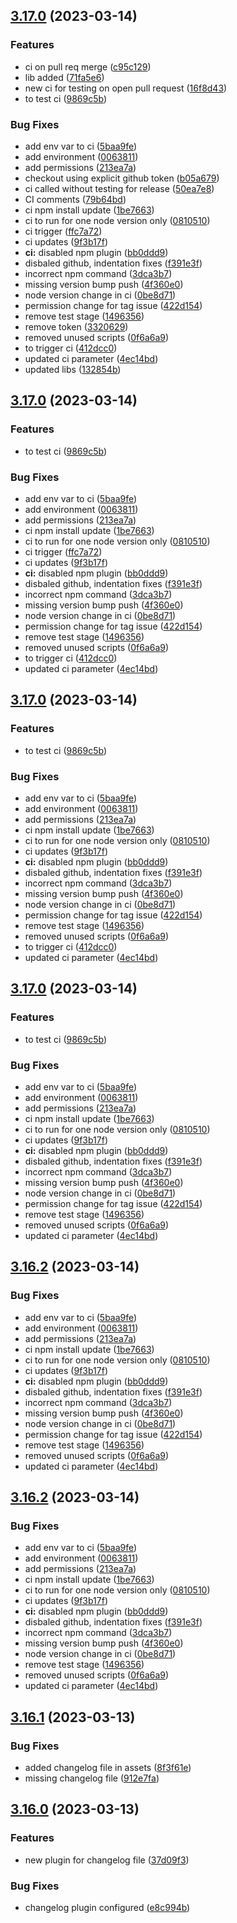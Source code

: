## [3.17.0](https://github.com/divas-pant/repo-test2/compare/v3.16.1...v3.17.0) (2023-03-14)


### Features

* ci on pull req merge ([c95c129](https://github.com/divas-pant/repo-test2/commit/c95c129fc70751686e9e70f5fb83510366787d0c))
* lib added ([71fa5e6](https://github.com/divas-pant/repo-test2/commit/71fa5e62e1ebf97e6a0488531762d0e704c0586b))
* new ci for testing on open pull request ([16f8d43](https://github.com/divas-pant/repo-test2/commit/16f8d43f31d3fe1b53fd1a010338467d23bf9215))
* to test ci ([9869c5b](https://github.com/divas-pant/repo-test2/commit/9869c5b6e68dad4e0848e3ac4b891ecc5783aa0c))


### Bug Fixes

* add env var to ci ([5baa9fe](https://github.com/divas-pant/repo-test2/commit/5baa9fed6628e744a653b3d82458042b174c60d3))
* add environment ([0063811](https://github.com/divas-pant/repo-test2/commit/0063811c884eb8f941201d0d8f2ad8a4f1d037ea))
* add permissions ([213ea7a](https://github.com/divas-pant/repo-test2/commit/213ea7a41d4c27199a49dcdd0ba8fb290c294ea8))
* checkout using explicit github token ([b05a679](https://github.com/divas-pant/repo-test2/commit/b05a6794044df73ad20f93e89696108677e64ec8))
* ci called without testing for release ([50ea7e8](https://github.com/divas-pant/repo-test2/commit/50ea7e8a6d86acf8c54636242b4e345855fa9583))
* CI comments ([79b64bd](https://github.com/divas-pant/repo-test2/commit/79b64bd4021c8e7cd80c81a83e993d6f593d1b71))
* ci npm install update ([1be7663](https://github.com/divas-pant/repo-test2/commit/1be766332ab4a7a05c2703409d9b6d85bce03b4e))
* ci to run for one node version only ([0810510](https://github.com/divas-pant/repo-test2/commit/0810510ef50a86d3b227feacb1b7c6f7e40c7c45))
* ci trigger ([ffc7a72](https://github.com/divas-pant/repo-test2/commit/ffc7a724bc9b9aaa3294b318f3804c5dcff61576))
* ci updates ([9f3b17f](https://github.com/divas-pant/repo-test2/commit/9f3b17fe65a0d7c2674d8dd486981d029a3762c1))
* **ci:** disabled npm plugin ([bb0ddd9](https://github.com/divas-pant/repo-test2/commit/bb0ddd91a910eeb485029ba36051f9d45f3e02d1))
* disbaled github, indentation fixes ([f391e3f](https://github.com/divas-pant/repo-test2/commit/f391e3fb7473486fd7b7f045d801b7a33d04dc6d))
* incorrect npm command ([3dca3b7](https://github.com/divas-pant/repo-test2/commit/3dca3b70df835862491629fd284e35adb07490af))
* missing version bump push ([4f360e0](https://github.com/divas-pant/repo-test2/commit/4f360e08cc67a99a9a8eb5fb0c5175da6ba28414))
* node version change in ci ([0be8d71](https://github.com/divas-pant/repo-test2/commit/0be8d71fdc2254609c68412142bc5b75d10dad07))
* permission change for tag issue ([422d154](https://github.com/divas-pant/repo-test2/commit/422d154c727435b6b8beb79e72873d7b9e851cb0))
* remove test stage ([1496356](https://github.com/divas-pant/repo-test2/commit/1496356e8c9362ef65785dab2f67c1289c9ba89d))
* remove token ([3320629](https://github.com/divas-pant/repo-test2/commit/33206297cbbed6e615daae499ebd5e5840c0624a))
* removed unused scripts ([0f6a6a9](https://github.com/divas-pant/repo-test2/commit/0f6a6a92445ce6504e5b6315bd0d128b43aca750))
* to trigger ci ([412dcc0](https://github.com/divas-pant/repo-test2/commit/412dcc0ee2ab55617fe54e1a3d2a535bf2364bc7))
* updated ci parameter ([4ec14bd](https://github.com/divas-pant/repo-test2/commit/4ec14bdd1d36ffa68bfd449f3bd0c476c668cae7))
* updated libs ([132854b](https://github.com/divas-pant/repo-test2/commit/132854bb5426afe3c52a63487396034111bf794e))

## [3.17.0](https://github.com/divas-pant/repo-test2/compare/v3.16.1...v3.17.0) (2023-03-14)


### Features

* to test ci ([9869c5b](https://github.com/divas-pant/repo-test2/commit/9869c5b6e68dad4e0848e3ac4b891ecc5783aa0c))


### Bug Fixes

* add env var to ci ([5baa9fe](https://github.com/divas-pant/repo-test2/commit/5baa9fed6628e744a653b3d82458042b174c60d3))
* add environment ([0063811](https://github.com/divas-pant/repo-test2/commit/0063811c884eb8f941201d0d8f2ad8a4f1d037ea))
* add permissions ([213ea7a](https://github.com/divas-pant/repo-test2/commit/213ea7a41d4c27199a49dcdd0ba8fb290c294ea8))
* ci npm install update ([1be7663](https://github.com/divas-pant/repo-test2/commit/1be766332ab4a7a05c2703409d9b6d85bce03b4e))
* ci to run for one node version only ([0810510](https://github.com/divas-pant/repo-test2/commit/0810510ef50a86d3b227feacb1b7c6f7e40c7c45))
* ci trigger ([ffc7a72](https://github.com/divas-pant/repo-test2/commit/ffc7a724bc9b9aaa3294b318f3804c5dcff61576))
* ci updates ([9f3b17f](https://github.com/divas-pant/repo-test2/commit/9f3b17fe65a0d7c2674d8dd486981d029a3762c1))
* **ci:** disabled npm plugin ([bb0ddd9](https://github.com/divas-pant/repo-test2/commit/bb0ddd91a910eeb485029ba36051f9d45f3e02d1))
* disbaled github, indentation fixes ([f391e3f](https://github.com/divas-pant/repo-test2/commit/f391e3fb7473486fd7b7f045d801b7a33d04dc6d))
* incorrect npm command ([3dca3b7](https://github.com/divas-pant/repo-test2/commit/3dca3b70df835862491629fd284e35adb07490af))
* missing version bump push ([4f360e0](https://github.com/divas-pant/repo-test2/commit/4f360e08cc67a99a9a8eb5fb0c5175da6ba28414))
* node version change in ci ([0be8d71](https://github.com/divas-pant/repo-test2/commit/0be8d71fdc2254609c68412142bc5b75d10dad07))
* permission change for tag issue ([422d154](https://github.com/divas-pant/repo-test2/commit/422d154c727435b6b8beb79e72873d7b9e851cb0))
* remove test stage ([1496356](https://github.com/divas-pant/repo-test2/commit/1496356e8c9362ef65785dab2f67c1289c9ba89d))
* removed unused scripts ([0f6a6a9](https://github.com/divas-pant/repo-test2/commit/0f6a6a92445ce6504e5b6315bd0d128b43aca750))
* to trigger ci ([412dcc0](https://github.com/divas-pant/repo-test2/commit/412dcc0ee2ab55617fe54e1a3d2a535bf2364bc7))
* updated ci parameter ([4ec14bd](https://github.com/divas-pant/repo-test2/commit/4ec14bdd1d36ffa68bfd449f3bd0c476c668cae7))

## [3.17.0](https://github.com/divas-pant/repo-test2/compare/v3.16.1...v3.17.0) (2023-03-14)


### Features

* to test ci ([9869c5b](https://github.com/divas-pant/repo-test2/commit/9869c5b6e68dad4e0848e3ac4b891ecc5783aa0c))


### Bug Fixes

* add env var to ci ([5baa9fe](https://github.com/divas-pant/repo-test2/commit/5baa9fed6628e744a653b3d82458042b174c60d3))
* add environment ([0063811](https://github.com/divas-pant/repo-test2/commit/0063811c884eb8f941201d0d8f2ad8a4f1d037ea))
* add permissions ([213ea7a](https://github.com/divas-pant/repo-test2/commit/213ea7a41d4c27199a49dcdd0ba8fb290c294ea8))
* ci npm install update ([1be7663](https://github.com/divas-pant/repo-test2/commit/1be766332ab4a7a05c2703409d9b6d85bce03b4e))
* ci to run for one node version only ([0810510](https://github.com/divas-pant/repo-test2/commit/0810510ef50a86d3b227feacb1b7c6f7e40c7c45))
* ci updates ([9f3b17f](https://github.com/divas-pant/repo-test2/commit/9f3b17fe65a0d7c2674d8dd486981d029a3762c1))
* **ci:** disabled npm plugin ([bb0ddd9](https://github.com/divas-pant/repo-test2/commit/bb0ddd91a910eeb485029ba36051f9d45f3e02d1))
* disbaled github, indentation fixes ([f391e3f](https://github.com/divas-pant/repo-test2/commit/f391e3fb7473486fd7b7f045d801b7a33d04dc6d))
* incorrect npm command ([3dca3b7](https://github.com/divas-pant/repo-test2/commit/3dca3b70df835862491629fd284e35adb07490af))
* missing version bump push ([4f360e0](https://github.com/divas-pant/repo-test2/commit/4f360e08cc67a99a9a8eb5fb0c5175da6ba28414))
* node version change in ci ([0be8d71](https://github.com/divas-pant/repo-test2/commit/0be8d71fdc2254609c68412142bc5b75d10dad07))
* permission change for tag issue ([422d154](https://github.com/divas-pant/repo-test2/commit/422d154c727435b6b8beb79e72873d7b9e851cb0))
* remove test stage ([1496356](https://github.com/divas-pant/repo-test2/commit/1496356e8c9362ef65785dab2f67c1289c9ba89d))
* removed unused scripts ([0f6a6a9](https://github.com/divas-pant/repo-test2/commit/0f6a6a92445ce6504e5b6315bd0d128b43aca750))
* to trigger ci ([412dcc0](https://github.com/divas-pant/repo-test2/commit/412dcc0ee2ab55617fe54e1a3d2a535bf2364bc7))
* updated ci parameter ([4ec14bd](https://github.com/divas-pant/repo-test2/commit/4ec14bdd1d36ffa68bfd449f3bd0c476c668cae7))

## [3.17.0](https://github.com/divas-pant/repo-test2/compare/v3.16.1...v3.17.0) (2023-03-14)


### Features

* to test ci ([9869c5b](https://github.com/divas-pant/repo-test2/commit/9869c5b6e68dad4e0848e3ac4b891ecc5783aa0c))


### Bug Fixes

* add env var to ci ([5baa9fe](https://github.com/divas-pant/repo-test2/commit/5baa9fed6628e744a653b3d82458042b174c60d3))
* add environment ([0063811](https://github.com/divas-pant/repo-test2/commit/0063811c884eb8f941201d0d8f2ad8a4f1d037ea))
* add permissions ([213ea7a](https://github.com/divas-pant/repo-test2/commit/213ea7a41d4c27199a49dcdd0ba8fb290c294ea8))
* ci npm install update ([1be7663](https://github.com/divas-pant/repo-test2/commit/1be766332ab4a7a05c2703409d9b6d85bce03b4e))
* ci to run for one node version only ([0810510](https://github.com/divas-pant/repo-test2/commit/0810510ef50a86d3b227feacb1b7c6f7e40c7c45))
* ci updates ([9f3b17f](https://github.com/divas-pant/repo-test2/commit/9f3b17fe65a0d7c2674d8dd486981d029a3762c1))
* **ci:** disabled npm plugin ([bb0ddd9](https://github.com/divas-pant/repo-test2/commit/bb0ddd91a910eeb485029ba36051f9d45f3e02d1))
* disbaled github, indentation fixes ([f391e3f](https://github.com/divas-pant/repo-test2/commit/f391e3fb7473486fd7b7f045d801b7a33d04dc6d))
* incorrect npm command ([3dca3b7](https://github.com/divas-pant/repo-test2/commit/3dca3b70df835862491629fd284e35adb07490af))
* missing version bump push ([4f360e0](https://github.com/divas-pant/repo-test2/commit/4f360e08cc67a99a9a8eb5fb0c5175da6ba28414))
* node version change in ci ([0be8d71](https://github.com/divas-pant/repo-test2/commit/0be8d71fdc2254609c68412142bc5b75d10dad07))
* permission change for tag issue ([422d154](https://github.com/divas-pant/repo-test2/commit/422d154c727435b6b8beb79e72873d7b9e851cb0))
* remove test stage ([1496356](https://github.com/divas-pant/repo-test2/commit/1496356e8c9362ef65785dab2f67c1289c9ba89d))
* removed unused scripts ([0f6a6a9](https://github.com/divas-pant/repo-test2/commit/0f6a6a92445ce6504e5b6315bd0d128b43aca750))
* updated ci parameter ([4ec14bd](https://github.com/divas-pant/repo-test2/commit/4ec14bdd1d36ffa68bfd449f3bd0c476c668cae7))

## [3.16.2](https://github.com/divas-pant/repo-test2/compare/v3.16.1...v3.16.2) (2023-03-14)


### Bug Fixes

* add env var to ci ([5baa9fe](https://github.com/divas-pant/repo-test2/commit/5baa9fed6628e744a653b3d82458042b174c60d3))
* add environment ([0063811](https://github.com/divas-pant/repo-test2/commit/0063811c884eb8f941201d0d8f2ad8a4f1d037ea))
* add permissions ([213ea7a](https://github.com/divas-pant/repo-test2/commit/213ea7a41d4c27199a49dcdd0ba8fb290c294ea8))
* ci npm install update ([1be7663](https://github.com/divas-pant/repo-test2/commit/1be766332ab4a7a05c2703409d9b6d85bce03b4e))
* ci to run for one node version only ([0810510](https://github.com/divas-pant/repo-test2/commit/0810510ef50a86d3b227feacb1b7c6f7e40c7c45))
* ci updates ([9f3b17f](https://github.com/divas-pant/repo-test2/commit/9f3b17fe65a0d7c2674d8dd486981d029a3762c1))
* **ci:** disabled npm plugin ([bb0ddd9](https://github.com/divas-pant/repo-test2/commit/bb0ddd91a910eeb485029ba36051f9d45f3e02d1))
* disbaled github, indentation fixes ([f391e3f](https://github.com/divas-pant/repo-test2/commit/f391e3fb7473486fd7b7f045d801b7a33d04dc6d))
* incorrect npm command ([3dca3b7](https://github.com/divas-pant/repo-test2/commit/3dca3b70df835862491629fd284e35adb07490af))
* missing version bump push ([4f360e0](https://github.com/divas-pant/repo-test2/commit/4f360e08cc67a99a9a8eb5fb0c5175da6ba28414))
* node version change in ci ([0be8d71](https://github.com/divas-pant/repo-test2/commit/0be8d71fdc2254609c68412142bc5b75d10dad07))
* permission change for tag issue ([422d154](https://github.com/divas-pant/repo-test2/commit/422d154c727435b6b8beb79e72873d7b9e851cb0))
* remove test stage ([1496356](https://github.com/divas-pant/repo-test2/commit/1496356e8c9362ef65785dab2f67c1289c9ba89d))
* removed unused scripts ([0f6a6a9](https://github.com/divas-pant/repo-test2/commit/0f6a6a92445ce6504e5b6315bd0d128b43aca750))
* updated ci parameter ([4ec14bd](https://github.com/divas-pant/repo-test2/commit/4ec14bdd1d36ffa68bfd449f3bd0c476c668cae7))

## [3.16.2](https://github.com/divas-pant/repo-test2/compare/v3.16.1...v3.16.2) (2023-03-14)


### Bug Fixes

* add env var to ci ([5baa9fe](https://github.com/divas-pant/repo-test2/commit/5baa9fed6628e744a653b3d82458042b174c60d3))
* add environment ([0063811](https://github.com/divas-pant/repo-test2/commit/0063811c884eb8f941201d0d8f2ad8a4f1d037ea))
* add permissions ([213ea7a](https://github.com/divas-pant/repo-test2/commit/213ea7a41d4c27199a49dcdd0ba8fb290c294ea8))
* ci npm install update ([1be7663](https://github.com/divas-pant/repo-test2/commit/1be766332ab4a7a05c2703409d9b6d85bce03b4e))
* ci to run for one node version only ([0810510](https://github.com/divas-pant/repo-test2/commit/0810510ef50a86d3b227feacb1b7c6f7e40c7c45))
* ci updates ([9f3b17f](https://github.com/divas-pant/repo-test2/commit/9f3b17fe65a0d7c2674d8dd486981d029a3762c1))
* **ci:** disabled npm plugin ([bb0ddd9](https://github.com/divas-pant/repo-test2/commit/bb0ddd91a910eeb485029ba36051f9d45f3e02d1))
* disbaled github, indentation fixes ([f391e3f](https://github.com/divas-pant/repo-test2/commit/f391e3fb7473486fd7b7f045d801b7a33d04dc6d))
* incorrect npm command ([3dca3b7](https://github.com/divas-pant/repo-test2/commit/3dca3b70df835862491629fd284e35adb07490af))
* missing version bump push ([4f360e0](https://github.com/divas-pant/repo-test2/commit/4f360e08cc67a99a9a8eb5fb0c5175da6ba28414))
* node version change in ci ([0be8d71](https://github.com/divas-pant/repo-test2/commit/0be8d71fdc2254609c68412142bc5b75d10dad07))
* remove test stage ([1496356](https://github.com/divas-pant/repo-test2/commit/1496356e8c9362ef65785dab2f67c1289c9ba89d))
* removed unused scripts ([0f6a6a9](https://github.com/divas-pant/repo-test2/commit/0f6a6a92445ce6504e5b6315bd0d128b43aca750))
* updated ci parameter ([4ec14bd](https://github.com/divas-pant/repo-test2/commit/4ec14bdd1d36ffa68bfd449f3bd0c476c668cae7))

## [3.16.1](https://github.com/divas-pant/repo-test2/compare/v3.16.0...v3.16.1) (2023-03-13)


### Bug Fixes

* added changelog file in assets ([8f3f61e](https://github.com/divas-pant/repo-test2/commit/8f3f61eea9d985237c473bdc5a0e223817325bf5))
* missing changelog file ([912e7fa](https://github.com/divas-pant/repo-test2/commit/912e7fa96573f3f91bd0529a8dce15fa9f11d96d))

## [3.16.0](https://github.com/divas-pant/repo-test2/compare/v3.15.0...v3.16.0) (2023-03-13)


### Features

* new plugin for changelog file ([37d09f3](https://github.com/divas-pant/repo-test2/commit/37d09f353841e8782370b13ebd05a589bef41c8e))


### Bug Fixes

* changelog plugin  configured ([e8c994b](https://github.com/divas-pant/repo-test2/commit/e8c994b1a5c753a519d2d73109da0edf515fd090))
